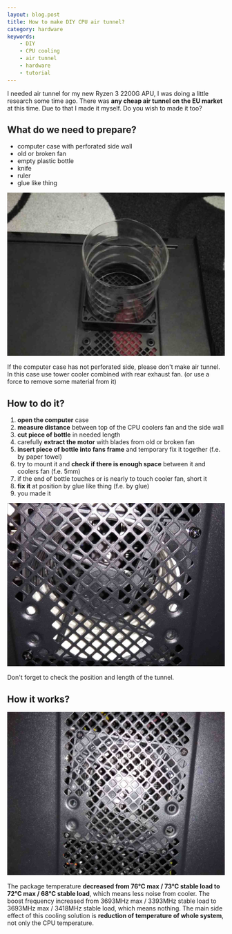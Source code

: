 ```yaml
---
layout: blog.post
title: How to make DIY CPU air tunnel?
category: hardware
keywords:
    - DIY
    - CPU cooling
    - air tunnel
    - hardware
    - tutorial
---
```


I needed air tunnel for my new Ryzen 3 2200G APU, I was doing a little research some time ago.
There was **any cheap air tunnel on the EU market** at this time.
Due to that I made it myself.
Do you wish to made it too?

## What do we need to prepare?

 * computer case with perforated side wall
 * old or broken fan
 * empty plastic bottle
 * knife
 * ruler
 * glue like thing

![Assembled air tunnel](/notes/data/cpu-air-tunnel/assembled.jpg)

If the computer case has not perforated side, please don't make air tunnel.
In this case use tower cooler combined with rear exhaust fan.
(or use a force to remove some material from it)

## How to do it?

 1. **open the computer** case
 1. **measure distance** between top of the CPU coolers fan and the side wall
 1. **cut piece of bottle** in needed length
 1. carefully **extract the motor** with blades from old or broken fan
 1. **insert piece of bottle into fans frame** and temporary fix it together (f.e. by paper towel)
 1. try to mount it and **check if there is enough space** between it and coolers fan (f.e. 5mm)
 1. if the end of bottle touches or is nearly to touch cooler fan, short it
 1. **fix it** at position by glue like thing (f.e. by glue)
 1. you made it


![Don't forget to check it](/notes/data/cpu-air-tunnel/check.jpg)

Don't forget to check the position and length of the tunnel.

## How it works?

![CPU air tunnel](/notes/data/cpu-air-tunnel/final.jpg)

The package temperature **decreased from 76°C max / 73°C stable load to 72°C max / 68°C stable load**, which means less noise from cooler.
The boost frequency increased from 3693MHz max / 3393MHz stable load to 3693MHz max / 3418MHz stable load, which means nothing.
The main side effect of this cooling solution is **reduction of temperature of whole system**, not only the CPU temperature.
